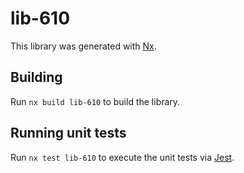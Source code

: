 # lib-610

This library was generated with [Nx](https://nx.dev).

## Building

Run `nx build lib-610` to build the library.

## Running unit tests

Run `nx test lib-610` to execute the unit tests via [Jest](https://jestjs.io).
